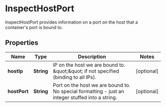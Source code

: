 

# InspectHostPort

InspectHostPort provides information on a port on the host that a container's port is bound to.

## Properties

| Name | Type | Description | Notes |
|------------ | ------------- | ------------- | -------------|
|**hostIp** | **String** | IP on the host we are bound to. \&quot;\&quot; if not specified (binding to all IPs). |  [optional] |
|**hostPort** | **String** | Port on the host we are bound to. No special formatting - just an integer stuffed into a string. |  [optional] |




